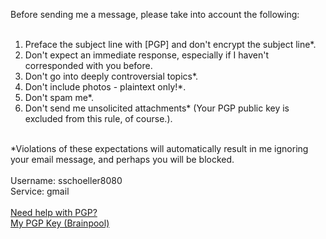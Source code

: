 Before sending me a message, please take into account the following:<br><br>
1. Preface the subject line with [PGP] and don't encrypt the subject line*.<br>
2. Don't expect an immediate response, especially if I haven't corresponded with you before.<br>
3. Don't go into deeply controversial topics*.<br>
4. Don't include photos - plaintext only!*.<br>
5. Don't spam me*.<br>
6. Don't send me unsolicited attachments* (Your PGP public key is excluded from this rule, of course.).<br>
<br>
*Violations of these expectations will automatically result in me ignoring your email message, and perhaps you will be blocked.<br>
<br>
Username: sschoeller8080<br>
Service: gmail<br>
<br>
<a href="https://github.com/sschoeller/PGPResources">Need help with PGP?</a><br>
<a href="https://github.com/sschoeller/PGPResources/blob/main/sschoeller8080.asc">My PGP Key (Brainpool)</a>
